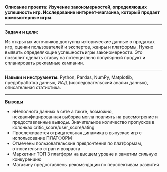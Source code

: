 **Описание проекта: Изучение закономерностей, определяющих успешность игр. Исследование интернет-магазина, который продает компьютерные игры.**
_____
**Задачи и цели:**

Из открытых источников доступны исторические данные о продажах игр, оценки пользователей и экспертов, жанры и платформы. 
Нужно выявить определяющие успешность игры закономерности. Это позволит сделать ставку на потенциально популярный продукт и спланировать рекламные кампании.
_____
**Навыки и инструменты:**
 Python, Pandas, NumPy, Matplotlib,  предобработка данных, ИАД (исследовательский анализ данных), описательная статистика.
_____
**Выводы**
-  нНеполнота данных в сете а также, возможно, неквалифицированная выборка могла повлиять на рассмотрение  и предоставленные выводы. Значительное количество пропусков в колонках critic_score/user_score/rating 
-  Прослеживается отрицательная динамика в выпускае игр с использование ПЛАТФОРМ
-  Отмечены  пользовательские предпочтения по платформам, относительно стран и возраста
-  Маркетинг ТОП 3 платформ на высшем уровне  и  заметим сильную конкуренцию
-  Магазину  предоставлены рекомендации  по перспективам развития



